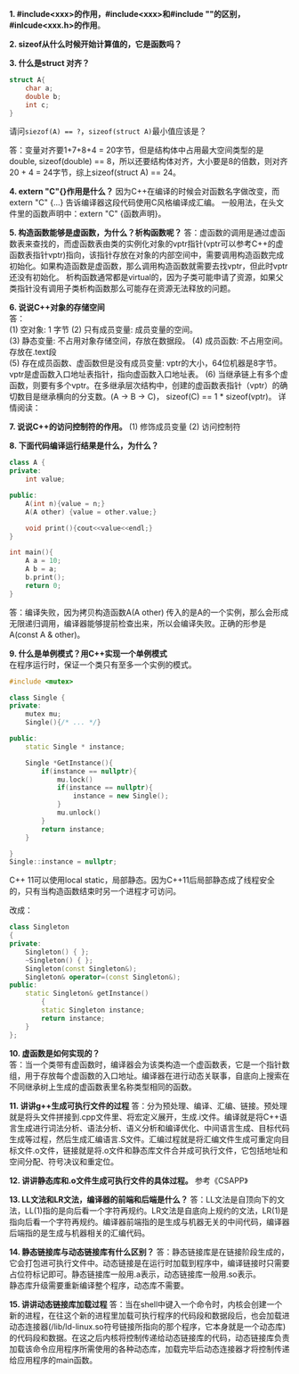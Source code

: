 

**1. \#include\<xxx\>的作用，#include\<xxx\>和#include \"\"的区别，#inlcude<xxx.h>的作用**。

**2. sizeof从什么时候开始计算值的，它是函数吗？**

**3. 什么是struct 对齐？**
```C++  
struct A{
    char a;
    double b;
    int c;
}
```  
请问`siezof(A) == ?`，`sizeof(struct A)`最小值应该是？

答：变量对齐要1+7+8+4 = 20字节，但是结构体中占用最大空间类型的是double, sizeof(double) == 8，所以还要结构体对齐，大小要是8的倍数，则对齐20 + 4 = 24字节，综上sizeof(struct A) == 24。

**4. extern "C"{}作用是什么？**
因为C++在编译的时候会对函数名字做改变，而extern "C" {...} 告诉编译器这段代码使用C风格编译成汇编。
一般用法，在头文件里的函数声明中：extern "C" {函数声明}。    

**5. 构造函数能够是虚函数，为什么？析构函数呢？**
答：虚函数的调用是通过虚函数表来查找的，而虚函数表由类的实例化对象的vptr指针(vptr可以参考C++的虚函数表指针vptr)指向，该指针存放在对象的内部空间中，需要调用构造函数完成初始化。如果构造函数是虚函数，那么调用构造函数就需要去找vptr，但此时vptr还没有初始化。
析构函数通常都是virtual的，因为子类可能申请了资源，如果父类指针没有调用子类析构函数那么可能存在资源无法释放的问题。

**6. 说说C++对象的存储空间**  
答：  
(1) 空对象: 1 字节
(2) 只有成员变量: 成员变量的空间。  
(3) 静态变量: 不占用对象存储空间，存放在数据段。
(4) 成员函数: 不占用空间。存放在.text段  
(5) 存在成员函数、虚函数但是没有成员变量: vptr的大小，64位机器是8字节。vptr是虚函数入口地址表指针，指向虚函数入口地址表。
(6) 当继承链上有多个虚函数，则要有多个vptr。在多继承层次结构中，创建的虚函数表指针（vptr）的确切数目是继承横向的分支数。(A -> B -> C)， sizeof(C) == 1 * sizeof(vptr)。
详情阅读：


**7. 说说C++的访问控制符的作用。**
(1) 修饰成员变量
(2) 访问控制符

**8. 下面代码编译运行结果是什么，为什么？**  
```C++
class A {
private: 
    int value;

public:
    A(int n){value = n;}
    A(A other) {value = other.value;}

    void print(){cout<<value<<endl;}    
}

int main(){
    A a = 10;       
    A b = a;
    b.print();
    return 0;
}
```
答：编译失败，因为拷贝构造函数A(A other) 传入的是A的一个实例，那么会形成无限递归调用，编译器能够提前检查出来，所以会编译失败。正确的形参是A(const A & other)。  


**9. 什么是单例模式？用C++实现一个单例模式**  
在程序运行时，保证一个类只有至多一个实例的模式。  

```C++
#include <mutex>

class Single {
private:
    mutex mu;
    Single(){/* ... */}

public:
    static Single * instance;

    Single *GetInstance(){
        if(instance == nullptr){
            mu.lock()
            if(instance == nullptr){
                instance = new Single();
            }
            mu.unlock()
        }
        return instance;
    }

}
Single::instance = nullptr;
```

C++ 11可以使用local static，局部静态。因为C++11后局部静态成了线程安全的，只有当构造函数结束时另一个进程才可访问。  

改成：  
```C++
class Singleton
{
private:
	Singleton() { };
	~Singleton() { };
	Singleton(const Singleton&);
	Singleton& operator=(const Singleton&);
public:
	static Singleton& getInstance() 
        {
		static Singleton instance;
		return instance;
	}
};
```
**10. 虚函数是如何实现的？**  
答：当一个类带有虚函数时，编译器会为该类构造一个虚函数表，它是一个指针数组，用于存放每个虚函数的入口地址。编译器在进行动态关联事，自底向上搜索在不同继承树上生成的虚函数表里名称类型相同的函数。

**11. 讲讲g++生成可执行文件的过程**
答：分为预处理、编译、汇编、链接。预处理就是将头文件拼接到.cpp文件里、将宏定义展开，生成.i文件。编译就是将C++语言生成进行词法分析、语法分析、语义分析和编译优化、中间语言生成、目标代码生成等过程，然后生成汇编语言.S文件。汇编过程就是将汇编文件生成可重定向目标文件.o文件，链接就是将.o文件和静态库文件合并成可执行文件，它包括地址和空间分配、符号决议和重定位。  

**12. 讲讲静态库和.o文件生成可执行文件的具体过程。**
参考《CSAPP》

**13. LL文法和LR文法，编译器的前端和后端是什么？**
答：LL文法是自顶向下的文法，LL(1)指的是向后看一个字符再规约。LR文法是自底向上规约的文法，LR(1)是指向后看一个字符再规约。编译器前端指的是生成与机器无关的中间代码，编译器后端指的是生成与机器相关的汇编代码。

**14. 静态链接库与动态链接库有什么区别？**
答：静态链接库是在链接阶段生成的，它会打包进可执行文件中。动态链接是在运行时加载到程序中，编译链接时只需要占位符标记即可。静态链接库一般用.a表示，动态链接库一般用.so表示。  
静态库升级需要重新编译整个程序，动态库不需要。

**15. 讲讲动态链接库加载过程**
答：当在shell中键入一个命令时，内核会创建一个新的进程，在往这个新的进程里加载可执行程序的代码段和数据段后，也会加载进动态连接器(/lib/ld-linux.so符号链接所指向的那个程序，它本身就是一个动态库)的代码段和数据。在这之后内核将控制传递给动态链接库的代码，动态链接库负责加载该命令应用程序所需使用的各种动态库，加载完毕后动态连接器才将控制传递给应用程序的main函数。

